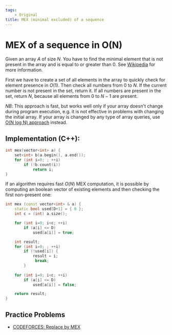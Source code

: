 ```yaml
---
tags:
    - Original
title: MEX (minimal excluded) of a sequence
---
```

# MEX of a sequence in O(N)

Given an array $A$ of size $N$. You have to find the minimal element that is not present in the array and is equal to or greater than $0$. See [Wikipedia](https://en.wikipedia.org/wiki/Mex_(mathematics)) for more information.

First we have to create a set of all elements in the array to quickly check for element presence in $O(1)$. Then check all numbers from $0$ to $N$. If the current number is not present in the set, return it. If all numbers are present in the set, return $N$, because all elements from $0$ to $N-1$ are present.

*NB*: This approach is fast, but works well only if your array doesn't change during program execution, e.g. it is not effective in problems with changing the initial array. If your array is changed by any type of array queries, use [O(N log N) approach](https://codeforces.com/blog/entry/81287?#comment-677837) instead.

## Implementation (C++):

```cpp
int mex(vector<int> a) {
	set<int> b(a.begin(), a.end());
	for (int i=0; ; ++i)
		if (!b.count(i))
			return i;
}
```

If an algorithm requires fast $O(N)$ MEX computation, it is possible by computing an boolean vector of existing elements and then checking the first non-present one:

```cpp
int mex (const vector<int> & a) {
	static bool used[D+1] = { 0 };
	int c = (int) a.size();

	for (int i=0; i<c; ++i)
		if (a[i] <= D)
			used[a[i]] = true;

	int result;
	for (int i=0; ; ++i)
		if (!used[i]) {
			result = i;
			 break;
		}
 
	for (int i=0; i<c; ++i)
		if (a[i] <= D)
			used[a[i]] = false;

	return result;
}
```


## Practice Problems

- [CODEFORCES: Replace by MEX](https://codeforces.com/contest/1375/problem/D)
